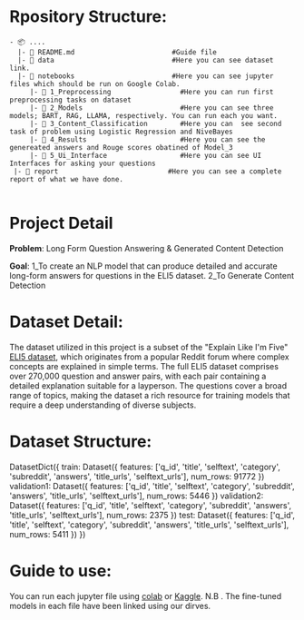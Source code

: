 

# Rpository Structure:
```
- 📦 ....
  |- 📄 README.md                        #Guide file
  |- 📂 data                             #Here you can see dataset link.
  |- 📂 notebooks                        #Here you can see jupyter files which should be run on Google Colab.
     |- 📂 1_Preprocessing                 #Here you can run first preprocessing tasks on dataset
     |- 📂 2_Models                        #Here you can see three models; BART, RAG, LLAMA, respectively. You can run each you want.
     |- 📂 3_Content_Classification        #Here you can  see second task of problem using Logistic Regression and NiveBayes
     |- 📂 4_Results                       #Here you can see the genereated answers and Rouge scores obatined of Model_3
     |- 📂 5_Ui_Interface                  #Here you can see UI Interfaces for asking your questions
 |- 📂 report                           #Here you can see a complete report of what we have done.


```

# Project Detail

**Problem**:
Long Form Question Answering & Generated Content Detection

**Goal**:
1_To create an NLP model that can produce detailed and accurate long-form answers for questions in the ELI5 dataset.
2_To Generate Content Detection

# Dataset Detail:
The dataset utilized in this project is a subset of the "Explain Like I'm Five" [ELI5 dataset](https://huggingface.co/datasets/rexarski/eli5_category), which originates from a popular Reddit forum where complex concepts are explained in simple terms.
The full ELI5 dataset comprises over 270,000 question and answer pairs, with each pair containing a detailed explanation suitable for a layperson. The questions cover a broad range of topics, making the dataset a rich resource for training models that require a deep understanding of diverse subjects.

# Dataset Structure: 
DatasetDict({
    train: Dataset({
        features: ['q_id', 'title', 'selftext', 'category', 'subreddit', 'answers', 'title_urls', 'selftext_urls'],
        num_rows: 91772
    })
    validation1: Dataset({
        features: ['q_id', 'title', 'selftext', 'category', 'subreddit', 'answers', 'title_urls', 'selftext_urls'],
        num_rows: 5446
    })
    validation2: Dataset({
        features: ['q_id', 'title', 'selftext', 'category', 'subreddit', 'answers', 'title_urls', 'selftext_urls'],
        num_rows: 2375
    })
    test: Dataset({
        features: ['q_id', 'title', 'selftext', 'category', 'subreddit', 'answers', 'title_urls', 'selftext_urls'],
        num_rows: 5411
    })
})



# **Guide to use**:
You can run each jupyter file using [colab](https://colab.research.google.com/notebooks/) or [Kaggle](https://www.kaggle.com/).
N.B . The fine-tuned models in each file have been linked using our dirves.




